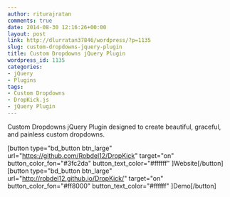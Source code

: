 ```yaml
---
author: riturajratan
comments: true
date: 2014-08-30 12:16:26+00:00
layout: post
link: http://dlurratan37846/wordpress/?p=1135
slug: custom-dropdowns-jquery-plugin
title: Custom Dropdowns jQuery Plugin
wordpress_id: 1135
categories:
- jQuery
- Plugins
tags:
- Custom Dropdowns
- DropKick.js
- jQuery Plugin
---
```


Custom Dropdowns jQuery Plugin designed to create beautiful, graceful, and painless custom dropdowns.

[button type="bd_button btn_large" url="https://github.com/Robdel12/DropKick" target="on" button_color_fon="#3fc2da" button_text_color="#ffffff" ]Website[/button] [button type="bd_button btn_large" url="http://robdel12.github.io/DropKick/" target="on" button_color_fon="#ff8000" button_text_color="#ffffff" ]Demo[/button]
